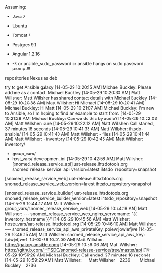 Assuming:

- Java 7
- Ubuntu
- Tomcat 7
- Postgres 9.1
- Angular 1.2.16

- -K or ansible_sudo_password or ansible hangs on sudo password prompt!!!


repositories
Nexus as deb

try to get 
Ansible galaxy
[14-05-29 10:20:15 AM] Michael Buckley: Please add me as a contact. Michael Buckley[14-05-29 10:20:30 AM] Matt Willsher: Matt Willsher has shared contact details with Michael Buckley.[14-05-29 10:20:38 AM] Matt Willsher: Hi Michael[14-05-29 10:20:41 AM] Michael Buckley: Hi Matt[14-05-29 10:21:07 AM] Michael Buckley: I'm new to Ansible, so I'm hoping to find an example to start from.[14-05-29 10:21:28 AM] Michael Buckley: Can we do this by audio?[14-05-29 10:22:03 AM] Matt Willsher: sure[14-05-29 10:22:12 AM] Matt Willsher: Call started, 37 minutes 16 seconds[14-05-29 10:41:33 AM] Matt Willsher: ihtsdo-ansible/[14-05-29 10:41:40 AM] Matt Willsher:  - files[14-05-29 10:41:44 AM] Matt Willsher:   - inventory[14-05-29 10:42:46 AM] Matt Willsher:  inventory/
  - group_vars/
  - host_vars/
  development.ini[14-05-29 10:42:58 AM] Matt Willsher: [snomed_release_service_api]
uat-release.ihtsdotools.org snomed_release_service_api_version=latest ihtsdo_repository=snapshot

[snomed_release_service_web]
uat-release.ihtsdotools.org snomed_release_service_web_version=latest ihtsdo_repository=snapshot

[snomed_release_service_builder]
uat-release.ihtsdotools.org snomed_release_service_builder_version=latest ihtsdo_repository=snapshot[14-05-29 10:44:17 AM] Matt Willsher: group_vars/snomed_release_service_web[14-05-29 10:44:18 AM] Matt Willsher: ---
snomed_release_service_web_nginx_servername: "{{ inventory_hostname }}"[14-05-29 10:45:56 AM] Matt Willsher: hosts_vars/uat-release.ihtsdotool.org[14-05-29 10:46:10 AM] Matt Willsher: ---
snomed_release_service_api_aws_privateKey: poiewfjowiefjwe[14-05-29 10:46:15 AM] Matt Willsher: snomed_release_service_api_aws_key: foiwjefjwef[14-05-29 10:51:50 AM] Matt Willsher: https://galaxy.ansible.com/[14-05-29 10:56:06 AM] Matt Willsher: https://github.com/IHTSDO/snomed-release-service/tree/master/api[14-05-29 10:59:28 AM] Michael Buckley: Call ended, 37 minutes 16 seconds[14-05-29 10:59:29 AM] Matt Willsher:       Matt Willsher    2236        Michael Buckley    2236  